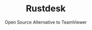---
 title: Rustdesk
 subtitle: Open Source Alternative to TeamViewer
 description:  An open-source remote desktop, and alternative to TeamViewer.
 image: https://cdn.prod.website-files.com/6220c55c69733896bb8a4724/63f5bed678ddae3874ffca7d_AueBPXc1rFNNSB_TPErXyMqoh9deeZh8OrO-TPGGPns.png
 image-alt: rustdesk-logo
 license: AGPL V3
 tags: ["remote","tools"]
 type: Remote
 github: https://github.com/rustdesk/rustdesk
 link: https://rustdesk.com/
 description2: RustDesk is a high-performance remote desktop application that offers secure and reliable connections. It's written in Rust, ensuring efficiency and security. Key features include cross-platform compatibility, support for various protocols, and a user-friendly interface. RustDesk is ideal for remote work, accessing personal computers, and providing technical support. It prioritizes privacy and offers secure connection methods, making it a trusted choice for remote desktop solutions.
---